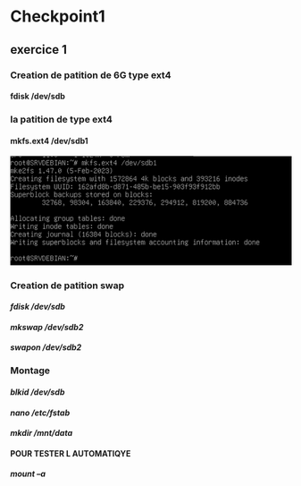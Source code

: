 # Checkpoint1
## exercice 1
### Creation de patition de 6G type ext4 ###
#### **fdisk /dev/sdb** #### 

### la patition de type ext4 ###
####  **mkfs.ext4 /dev/sdb1** #### 
![La partition avec le type ext4](https://github.com/KAOUTARBAH/Checkpoint1/blob/main/partition%20disk%20ext4.png)

### Creation de patition swap ###
#### *fdisk /dev/sdb* ####
#### *mkswap /dev/sdb2* ####
#### *swapon /dev/sdb2* ####

### Montage ###
#### *blkid /dev/sdb* ####
#### *nano /etc/fstab* #### 
#### *mkdir /mnt/data* ####
#### POUR TESTER L AUTOMATIQYE ####
#### *mount –a* ####





